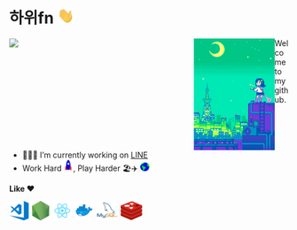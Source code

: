 # 하위fn&nbsp;<img src="https://github.com/1ilsang/1ilsang/blob/master/assets/images/hi.gif" width="30px">

<a href="https://blog.naver.com/1ilsang"><img align="left" width="66%" src="https://postfiles.pstatic.net/MjAxOTA3MDdfMTYx/MDAxNTYyNDg1OTU5Mjcy.hfPDem6bYcVW07Y4Id6JI-eVlqQ640zPdLWbcNCecSIg.eGdGV1vAnarQpdL6trWE2Juu4JTLwszRxmpLK2TghTAg.JPEG.1ilsang/maxresdefault.jpg?type=w966" /></a>
<a href="https://1041uuu.tumblr.com/" ><img align="left" width="29%" src="https://github.com/1ilsang/1ilsang/blob/master/assets/images/dot.gif"></a>

Welcome to my github.

- 👨🏽‍💻 I’m currently working on [LINE](https://linecorp.com/en)
- Work Hard&nbsp;<img src="https://github.com/1ilsang/1ilsang/blob/master/assets/images/rocket.gif" width="17px">, Play Harder 🏖✈️&nbsp;<img src="https://github.com/1ilsang/1ilsang/blob/master/assets/images/earth.gif" width="17px">

**Like :heart:**

<a href="https://code.visualstudio.com"><code><img height="35" src="https://github.com/1ilsang/1ilsang/blob/master/assets/images/visual-studio-code.png"></code></a>
<a href="https://nodejs.org"><code><img height="35" src="https://github.com/1ilsang/1ilsang/blob/master/assets/images/nodejs.png"></code></a>
<a href="https://reactjs.org"><code><img height="35" src="https://github.com/1ilsang/1ilsang/blob/master/assets/images/react.png"></code></a>
<a href="https://www.docker.com"><code><img height="35" src="https://github.com/1ilsang/1ilsang/blob/master/assets/images/docker.png"></code></a>
<a href="https://www.mysql.com"><code><img height="35" src="https://github.com/1ilsang/1ilsang/blob/master/assets/images/mysql.png"></code></a>
<a href="https://redis.io"><code><img height="35" src="https://github.com/1ilsang/1ilsang/blob/master/assets/images/redis.png"></code></a>

